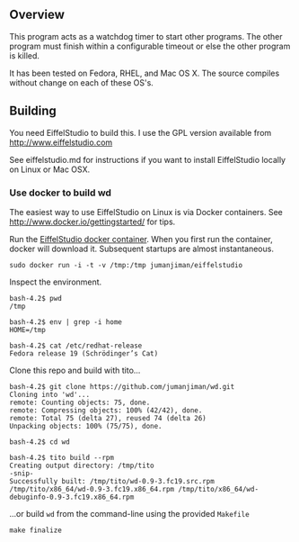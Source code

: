 ## Overview

This program acts as a watchdog timer to start other programs.
The other program must finish within a configurable timeout or
else the other program is killed.

It has been tested on Fedora, RHEL, and Mac OS X.
The source compiles without change on each of these OS's.

## Building

You need EiffelStudio to build this.
I use the GPL version available from http://www.eiffelstudio.com

See eiffelstudio.md for instructions if you want to install
EiffelStudio locally on Linux or Mac OSX.

### Use docker to build wd

The easiest way to use EiffelStudio on Linux is via Docker containers.
See http://www.docker.io/gettingstarted/ for tips.


Run the [EiffelStudio docker container](https://index.docker.io/u/jumanjiman/eiffelstudio/).
When you first run the container, docker will download it.
Subsequent startups are almost instantaneous.

    sudo docker run -i -t -v /tmp:/tmp jumanjiman/eiffelstudio 

Inspect the environment.

    bash-4.2$ pwd
    /tmp

    bash-4.2$ env | grep -i home
    HOME=/tmp

    bash-4.2$ cat /etc/redhat-release 
    Fedora release 19 (Schrödinger’s Cat)

Clone this repo and build with tito...

    bash-4.2$ git clone https://github.com/jumanjiman/wd.git
    Cloning into 'wd'...
    remote: Counting objects: 75, done.
    remote: Compressing objects: 100% (42/42), done.
    remote: Total 75 (delta 27), reused 74 (delta 26)
    Unpacking objects: 100% (75/75), done.

    bash-4.2$ cd wd

    bash-4.2$ tito build --rpm
    Creating output directory: /tmp/tito
    -snip-
    Successfully built: /tmp/tito/wd-0.9-3.fc19.src.rpm /tmp/tito/x86_64/wd-0.9-3.fc19.x86_64.rpm /tmp/tito/x86_64/wd-debuginfo-0.9-3.fc19.x86_64.rpm

...or build `wd` from the command-line using the provided `Makefile`

    make finalize
